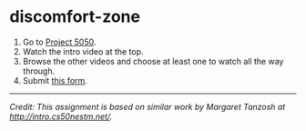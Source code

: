 # discomfort-zone

1. Go to [Project 5050](http://www.project5050.org/).
2. Watch the intro video at the top.
3. Browse the other videos and choose at least one to watch all the way through.
4. Submit [this form](https://docs.google.com/forms/d/e/1FAIpQLSe0rCS8_bwOFDdkuHoz5wcqs-xz7hnxTTEr8hlGlx-WpauytQ/viewform?usp=sf_link).


***
_Credit: This assignment is based on similar work by Margaret Tanzosh at http://intro.cs50nestm.net/._
